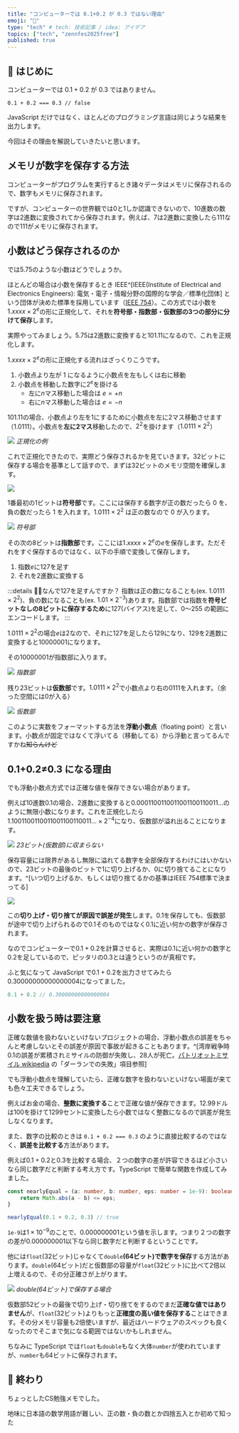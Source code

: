 ```yaml
---
title: "コンピューターでは 0.1+0.2 が 0.3 ではない理由"
emoji: "💭"
type: "tech" # tech: 技術記事 / idea: アイデア
topics: ["tech", "zennfes2025free"]
published: true
---
```


## 🌼 はじめに

コンピューターでは $0.1 + 0.2$ が $0.3$ ではありません。

```js:JavaScript
0.1 + 0.2 === 0.3 // false
```

JavaScript だけではなく、ほとんどのプログラミング言語は同じような結果を出力します。

今回はその理由を解説していきたいと思います。


## メモリが数字を保存する方法

コンピューターがプログラムを実行するとき諸々データはメモリに保存されるので、数字もメモリに保存されます。

ですが、コンピューターの世界観では$0$と$1$しか認識できないので、10進数の数字は2進数に変換されてから保存されます。例えば、$7$は2進数に変換したら$111$なので$111$がメモリに保存されます。


## 小数はどう保存されるのか

では$5.75$のような小数はどうでしょうか。

ほとんどの場合は小数を保存するとき IEEE^[IEEE(Institute of Electrical and Electronics Engineers): 電気・電子・情報分野の国際的な学会／標準化団体] という団体が決めた標準を採用しています（[IEEE 754](https://ja.wikipedia.org/wiki/IEEE_754)）。この方式では小数を$1.xxxx \times 2^{e}$の形に正規化して、それを**符号部・指数部・仮数部の3つの部分に分けて保存**します。

実際やってみましょう。$5.75$は2進数に変換すると$101.11$になるので、これを正規化します。

$1.xxxx \times 2^{e}$の形に正規化する流れはざっくりこうです。

1. 小数点より左が $1$ になるように小数点を左もしくは右に移動
2. 小数点を移動した数字に$2^{e}$を掛ける
   - 左に$n$マス移動した場合は $e = +n$
   - 右に$n$マス移動した場合は $e = -n$

$101.11$の場合、小数点より左を$1$にするために小数点を左に2マス移動させます（$1.0111$）。小数点を**左に2マス**移動したので、$2^{2}$を掛けます（$1.0111 \times 2^{2}$）

![](https://storage.googleapis.com/zenn-user-upload/60143dfe493b-20251015.png)
*正規化の例*


これで正規化できたので、実際どう保存されるかを見ていきます。32ビットに保存する場合を基準として話すので、まずは32ビットのメモリ空間を確保します。

![](https://storage.googleapis.com/zenn-user-upload/d71f69d987de-20251014.png)


1番最初の1ビットは**符号部**です。ここには保存する数字が正の数だったら $0$ を、負の数だったら $1$ を入れます。$1.0111 \times 2^{2}$ は正の数なので $0$ が入ります。

![](https://storage.googleapis.com/zenn-user-upload/16a27d9a82a7-20251014.png)
*符号部*

その次の8ビットは**指数部**です。ここには$1.xxxx \times 2^{e}$の$e$を保存します。ただそれをすぐ保存するのではなく、以下の手順で変換して保存します。

1. 指数$e$に$127$を足す
2. それを2進数に変換する

:::details 🙋‍♀️なんで127を足すんですか？
指数は正の数になることも(ex. $1.0111 \times 2^{2}$)、負の数になることも(ex. $1.01 \times 2^{-3}$)あります。指数部では指数を**符号ビットなしの8ビットに保存するため**に$127$(バイアス)を足して、0〜255 の範囲にエンコードします。
:::

$1.0111 \times 2^{2}$の場合$e$は$2$なので、それに$127$を足したら$129$になり、$129$を2進数に変換すると$10000001$になります。

その$10000001$が指数部に入ります。

![](https://storage.googleapis.com/zenn-user-upload/d48aa6d45b62-20251014.png)
*指数部*

残り23ビットは**仮数部**です。$1.0111 \times 2^{2}$で小数点より右の$0111$を入れます。（余った空間には$0$が入る）


![](https://storage.googleapis.com/zenn-user-upload/dcab7759b1c0-20251014.png)
*仮数部*

このように実数をフォーマットする方法を**浮動小数点**（floating point）と言います。小数点が固定ではなくて浮いてる（移動してる）から浮動と言ってるんですかね~~知らんけど~~

## 0.1+0.2≠0.3 になる理由

でも浮動小数点方式では正確な値を保存できない場合があります。

例えば10進数$0.1$の場合、2進数に変換すると$0.0001100110011001100110011…$のように無限小数になります。これを正規化したら$1.1001100110011001100110011… \times 2^{-4}$になり、仮数部が溢れ出ることになります。

![](https://storage.googleapis.com/zenn-user-upload/4b870b9c40cd-20251015.png)
*23ビット(仮数部)に収まらない*

保存容量には限界があるし無限に溢れてる数字を全部保存するわけにはいかないので、23ビットの最後のビットで1に切り上げるか、0に切り捨てることになります。^[いつ切り上げるか、もしくは切り捨てるかの基準はIEEE 754標準で決まってる]

![](https://storage.googleapis.com/zenn-user-upload/24aed294a962-20251017.png)

この**切り上げ・切り捨てが原因で誤差が発生**します。$0.1$を保存しても、仮数部が途中で切り上げられるので$0.1$そのものではなく$0.1$に近い何かの数字が保存されます。

なのでコンピューターで$0.1 + 0.2$を計算させると、実際は$0.1$に近い何かの数字と$0.2$を足しているので、ピッタリの$0.3$とは違うというのが真相です。

ふと気になって JavaScript で$0.1 + 0.2$を出力させてみたら$0.30000000000000004$になってました。

```js
0.1 + 0.2 // 0.30000000000000004
```
## 小数を扱う時は要注意

正確な数値を扱わないといけないプロジェクトの場合、浮動小数点の誤差をちゃんと考慮しないとその誤差が原因で事故が起きることもあります。^[湾岸戦争時$0.1$の誤差が累積されミサイルの防御が失敗し、28人が死亡。[パトリオットミサイル wikipedia](https://ja.wikipedia.org/wiki/%E3%83%91%E3%83%88%E3%83%AA%E3%82%AA%E3%83%83%E3%83%88%E3%83%9F%E3%82%B5%E3%82%A4%E3%83%AB) の「ダーランでの失敗」項目参照]

でも浮動小数点を理解していたら、正確な数字を扱わないといけない場面が来ても色々工夫できるでしょう。

例えばお金の場合、**整数に変換する**ことで正確な値が保存できます。$12.99$ドルは100を掛けて$1299$セントに変換したら小数ではなく整数になるので誤差が発生しなくなります。

また、数字の比較のときは `0.1 + 0.2 === 0.3` のように直接比較するのではなく、**誤差を比較する**方法があります。

例えば$0.1 + 0.2$と$0.3$を比較する場合、２つの数字の差が許容できるほど小さいなら同じ数字だと判断する考え方です。TypeScript で簡単な関数を作成してみました。

```ts
const nearlyEqual = (a: number, b: number, eps: number = 1e-9): boolean => {
    return Math.abs(a - b) <= eps;
}

nearlyEqual(0.1 + 0.2, 0.3) // true
```

`1e-9`は$1 \times 10^{-9}$のことで、$0.000000001$という値を示します。つまり２つの数字の差が$0.000000001$以下なら同じ数字だと判断するということです。

他には`float`(32ビット)じゃなくて`double`**(64ビット)で数字を保存**する方法があります。`double`(64ビット)だと仮数部の容量が`float`(32ビット)に比べて2倍以上増えるので、その分正確さが上がります。

![](https://storage.googleapis.com/zenn-user-upload/f5cbe5821d4d-20251017.png)
*double(64ビット)で保存する場合*

仮数部52ビットの最後で切り上げ・切り捨てをするのでまだ**正確な値ではありません**が、`float`(32ビット)よりもっと**正確度の高い値を保存する**ことはできます。その分メモリ容量も2倍使いますが、最近はハードウェアのスペックも良くなったのでそこまで気になる範囲ではないかもしれません。

ちなみに TypeScript では`float`も`double`もなく大体`number`が使われていますが、`number`も64ビットに保存されます。

## 🌷 終わり

ちょっとしたCS勉強メモでした。

地味に日本語の数学用語が難しい、正の数・負の数とか四捨五入とか初めて知った

